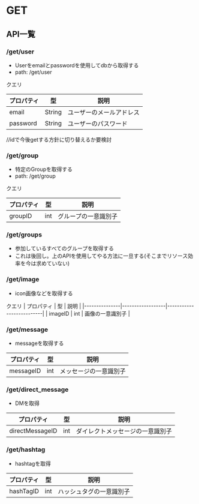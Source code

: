 # GET

## API一覧

### /get/user

- Userをemailとpasswordを使用してdbから取得する
- path: /get/user

クエリ

| プロパティ      | 型                | 説明                                        |
|----------------|-------------------|--------------------------------------------|
| email          | String            | ユーザーのメールアドレス                    |
| password       | String            | ユーザーのパスワード                        |

//idで今後getする方針に切り替えるか要検討

### /get/group

- 特定のGroupを取得する
- path: /get/group

クエリ

| プロパティ      | 型                | 説明                                        |
|----------------|-------------------|--------------------------------------------|
| groupID        | int               | グループの一意識別子                       |

### /get/groups

- 参加しているすべてのグループを取得する
- これは後回し。上のAPIを使用してやる方法に一旦する(そこまでリソース効率を今は求めていない)

### /get/image

- icon画像などを取得する

クエリ
| プロパティ     | 型               | 説明                     |
|---------------|------------------|--------------------------|
| imageID       | int              | 画像の一意識別子         |

### /get/message

- messageを取得する

| プロパティ     | 型               | 説明                     |
|---------------|------------------|--------------------------|
| messageID     | int              | メッセージの一意識別子    |

### /get/direct_message

- DMを取得

| プロパティ         | 型               | 説明                     |
|--------------------|------------------|--------------------------|
| directMessageID    | int              | ダイレクトメッセージの一意識別子 |

### /get/hashtag

- hashtagを取得

| プロパティ     | 型               | 説明                     |
|---------------|------------------|--------------------------|
| hashTagID     | int              | ハッシュタグの一意識別子   |
